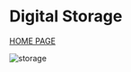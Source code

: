 # Digital Storage

[HOME PAGE](README.md)

![storage](https://encrypted-tbn0.gstatic.com/images?q=tbn:ANd9GcS3v6p-YCPv7pl68oEthTlvwJcPnT7JuuZ-0GsUeVmC07XD1Unr&s)
